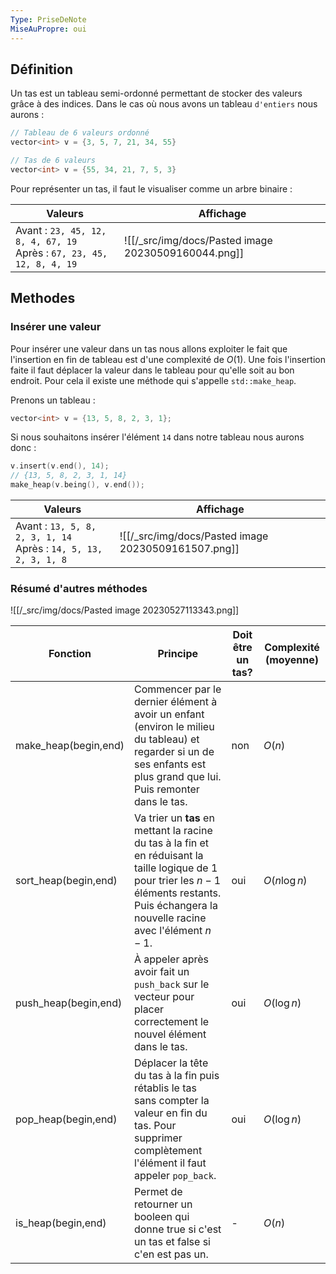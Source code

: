 ```yaml
---
Type: PriseDeNote
MiseAuPropre: oui
---
```


## Définition
Un tas est un tableau semi-ordonné permettant de stocker des valeurs grâce à des indices. Dans le cas où nous avons un tableau `d'entiers` nous aurons : 
```cpp
// Tableau de 6 valeurs ordonné
vector<int> v = {3, 5, 7, 21, 34, 55}

// Tas de 6 valeurs
vector<int> v = {55, 34, 21, 7, 5, 3}
```

Pour représenter un tas, il faut le visualiser comme un arbre binaire :

|Valeurs|Affichage|
|--|--|
|Avant : `23, 45, 12, 8, 4, 67, 19`<br>Après : `67, 23, 45, 12, 8, 4, 19`|![[/_src/img/docs/Pasted image 20230509160044.png]]|

## Methodes
### Insérer une valeur
Pour insérer une valeur dans un tas nous allons exploiter le fait que l'insertion en fin de tableau est d'une complexité de $O(1)$. Une fois l'insertion faite il faut déplacer la valeur dans le tableau pour qu'elle soit au bon endroit. Pour cela il existe une méthode qui s'appelle `std::make_heap`.

Prenons un tableau :
```cpp
vector<int> v = {13, 5, 8, 2, 3, 1};
```

Si nous souhaitons insérer l'élément `14` dans notre tableau nous aurons donc : 
```cpp
v.insert(v.end(), 14);
// {13, 5, 8, 2, 3, 1, 14}
make_heap(v.being(), v.end());
```

|Valeurs|Affichage|
|--|--|
|Avant : `13, 5, 8, 2, 3, 1, 14` <br> Après : `14, 5, 13, 2, 3, 1, 8`|![[/_src/img/docs/Pasted image 20230509161507.png]]|

### Résumé d'autres méthodes
![[/_src/img/docs/Pasted image 20230527113343.png]]

| Fonction             | Principe                                                                                                                                                                                        | Doit être un tas? |Complexité (moyenne)|
| -------------------- | ----------------------------------------------------------------------------------------------------------------------------------------------------------------------------------------------- | ----------------- | --- |
| make_heap(begin,end) | Commencer par le dernier élément à avoir un enfant (environ le milieu du tableau) et regarder si un de ses enfants est plus grand que lui. Puis remonter dans le tas.                           | non               |$O(n)$| 
| sort_heap(begin,end) | Va trier un **tas** en mettant la racine du tas à la fin et en réduisant la taille logique de 1 pour trier les $n-1$ éléments restants. Puis échangera la nouvelle racine avec l'élément $n-1$. | oui               |$O(n\log n)$|
| push_heap(begin,end) | À appeler après avoir fait un `push_back` sur le vecteur pour placer correctement le nouvel élément dans le tas.                                                                                | oui               |$O(\log n)$|
| pop_heap(begin,end)  | Déplacer la tête du tas à la fin puis rétablis le tas sans compter la valeur en fin du tas. Pour supprimer complètement l'élément il faut appeler `pop_back`.                                   | oui               |$O(\log n)$|
| is_heap(begin,end)   | Permet de retourner un booleen qui donne true si c'est un tas et false si c'en est pas un.                                                                                                      | -                 |$O(n)$|


